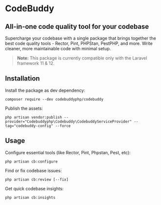 # CodeBuddy

## All-in-one code quality tool for your codebase
Supercharge your codebase with a single package that brings together the best code quality tools - Rector, Pint, PHPStan, PestPHP, and more. Write cleaner, more maintainable code with minimal setup.

> **Note:** This package is currently compatible only with the Laravel framework 11 & 12.


## Installation

Install the package as dev dependency:
```
composer require --dev codebuddyphp/codebuddy
```

Publish the assets:
```
php artisan vendor:publish --provider="Codebuddyphp\Codebuddy\CodebuddyServiceProvider" --tag="codebuddy-config" --force
```


## Usage

Configure essential tools (like Rector, Pint, Phpstan, Pest, etc):
```
php artisan cb:configure
```

Find or fix codebase issues:
```
php artisan cb:review [--fix]
```

Get quick codebase insights:
```
php artisan cb:insights
```
